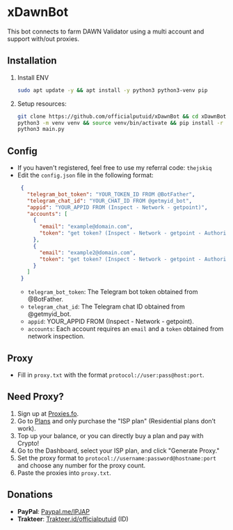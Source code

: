 # xDawnBot
This bot connects to farm DAWN Validator using a multi account and support with/out proxies.

## Installation

1. Install ENV
   ```bash
   sudo apt update -y && apt install -y python3 python3-venv pip
   ```

2. Setup resources:
   ```bash
   git clone https://github.com/officialputuid/xDawnBot && cd xDawnBot
   python3 -m venv venv && source venv/bin/activate && pip install -r requirements.txt
   python3 main.py
   ```

## Config
- If you haven't registered, feel free to use my referral code: `thejskiq`
- Edit the `config.json` file in the following format:
   ```json
    {
      "telegram_bot_token": "YOUR_TOKEN_ID FROM @BotFather",
      "telegram_chat_id": "YOUR_CHAT_ID FROM @getmyid_bot",
      "appid": "YOUR_APPID FROM (Inspect - Network - getpoint)",
      "accounts": [
        {
          "email": "example@domain.com",
          "token": "get token? (Inspect - Network - getpoint - Authorization)"
        },
        {
          "email": "example2@domain.com",
          "token": "get token? (Inspect - Network - getpoint - Authorization)"
        }
      ]
    }
   ```
   - `telegram_bot_token`: The Telegram bot token obtained from @BotFather.
   - `telegram_chat_id`: The Telegram chat ID obtained from @getmyid_bot.
   - `appid`: YOUR_APPID FROM (Inspect - Network - getpoint).
   - `accounts`: Each account requires an `email` and a `token` obtained from network inspection.

## Proxy  
- Fill in `proxy.txt` with the format `protocol://user:pass@host:port`.  

## Need Proxy?
1. Sign up at [Proxies.fo](https://app.proxies.fo/ref/849ec384-ecb5-1151-b4a7-c99276bff848).
2. Go to [Plans](https://app.proxies.fo/plans) and only purchase the "ISP plan" (Residential plans don’t work).
3. Top up your balance, or you can directly buy a plan and pay with Crypto!
4. Go to the Dashboard, select your ISP plan, and click "Generate Proxy."
5. Set the proxy format to `protocol://username:password@hostname:port` and choose any number for the proxy count.
6. Paste the proxies into `proxy.txt`.

## Donations
- **PayPal**: [Paypal.me/IPJAP](https://www.paypal.com/paypalme/IPJAP)
- **Trakteer**: [Trakteer.id/officialputuid](https://trakteer.id/officialputuid) (ID)
